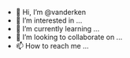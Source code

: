 - 👋 Hi, I’m @vanderken
- 👀 I’m interested in ...
- 🌱 I’m currently learning ...
- 💞️ I’m looking to collaborate on ...
- 📫 How to reach me ...

<!---
vanderken/vanderken is a ✨ special ✨ repository because its `README.md` (this file) appears on your GitHub profile.
You can click the Preview link to take a look at your changes.
--->
